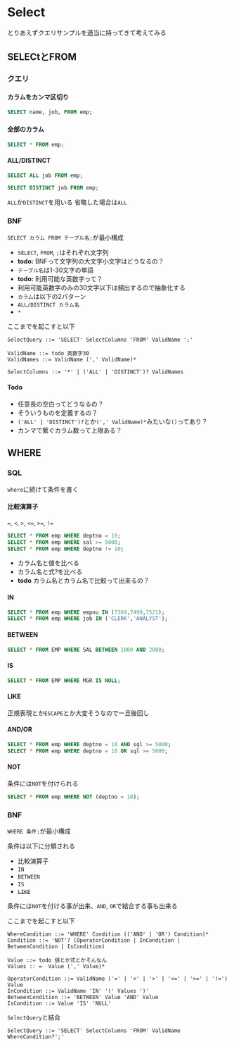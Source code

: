 # Select
とりあえずクエリサンプルを適当に持ってきて考えてみる

## SELECtとFROM
### クエリ
#### カラムをカンマ区切り
```Sql
SELECT name, job, FROM emp;
```

#### 全部のカラム
```Sql
SELECT * FROM emp;
```

#### ALL/DISTINCT
```Sql
SELECT ALL job FROM emp;

SELECT DISTINCT job FROM emp;
```

`ALL`か`DISTINCT`を用いる
省略した場合は`ALL`

### BNF
`SELECT カラム FROM テーブル名;`が最小構成

+ `SELECT`, `FROM`, `;`はそれぞれ文字列
 + **todo:** BNFって文字列の大文字小文字はどうなるの？
+ `テーブル名`は1-30文字の単語
 + **todo:** 利用可能な英数字って？
 + 利用可能英数字のみの30文字以下は頻出するので抽象化する
+ `カラム`は以下の2パターン
 + `ALL/DISTINCT カラム名`
 + `*`

ここまでを起こすと以下

```
SelectQuery ::= 'SELECT' SelectColumns 'FROM' ValidName ';'

ValidName ::= todo 英数字30
ValidNames ::= ValidName (',' ValidName)*

SelectColumns ::= '*' | ('ALL' | 'DISTINCT')? ValidNames
```

#### Todo
+ 任意長の空白ってどうなるの？
 + そういうものを定義するの？
+ `('ALL' | 'DISTINCT')?`とか`(',' ValidName)*`みたいな`()`ってあり？
+ カンマで繋ぐカラム数って上限ある？

## WHERE
### SQL
`where`に続けて条件を書く

#### 比較演算子
`=`, `<`, `>`, `<=`, `>=`, `!=`

```Sql
SELECT * FROM emp WHERE deptno = 10;
SELECT * FROM emp WHERE sal >= 5000;
SELECT * FROM emp WHERE deptno != 10;
```

+ カラム名と値を比べる
+ カラム名と式?を比べる
+ **todo** カラム名とカラム名で比較って出来るの？

#### IN
```Sql
SELECT * FROM emp WHERE empnu IN (7369,7499,7521);
SELECT * FROM emp WHERE job IN ('CLERK','ANALYST');
```

#### BETWEEN
```Sql
SELECT * FROM EMP WHERE SAL BETWEEN 1000 AND 2000;
```

#### IS

```Sql
SELECT * FROM EMP WHERE MGR IS NULL;
```

#### LIKE
正規表現とか`ESCAPE`とか大変そうなので一旦後回し

#### AND/OR
```Sql
SELECT * FROM emp WHERE deptno = 10 AND sql >= 5000;
SELECT * FROM emp WHERE deptno = 10 OR sql >= 5000;
```

#### NOT
条件には`NOT`を付けられる

```Sql
SELECT * FROM emp WHERE NOT (deptno = 10);
```

### BNF
`WHERE 条件;`が最小構成

条件は以下に分類される

+ 比較演算子
+ `IN`
+ `BETWEEN`
+ `IS`
+ ~~`LIKE`~~

条件には`NOT`を付ける事が出来、`AND`, `OR`で結合する事も出来る

ここまでを起こすと以下

```
WhereCondition ::= 'WHERE' Condition (('AND' | 'OR') Condition)* 
Condition ::= 'NOT'? (OperatorCondition | InCondition | BetweenCondition | IsCondition)

Value ::= todo 値とか式とかそんなん
Values :: =  Value (',' Value)*

OperatorCondition ::= ValidName ('=' | '<' | '>' | '<=' | '>=' | '!=') Value
InCondition ::= ValidName 'IN' '(' Values ')'
BetweenCondition ::= 'BETWEEN' Value 'AND' Value
IsCondition ::= Value 'IS' 'NULL'
```

`SelectQuery`と結合

```
SelectQuery ::= 'SELECT' SelectColumns 'FROM' ValidName WhereCondition?';'
```

